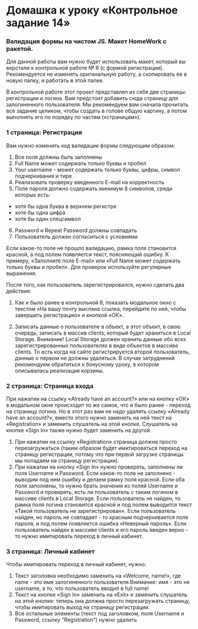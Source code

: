 # Домашка к уроку «Контрольное задание 14»
### Валидация формы на чистом JS. Макет HomeWork с ракетой.
Для данной работы вам нужно будет использовать макет, который вы верстали к контрольной работе № 8 (с формой регистрации). Рекомендуется не изменять оригинальную работу, а скопировать ее в новую папку, и работать в этой папке.

В контрольной работе этот проект представлял из себя две страницы: регистрации и логина. Вам предстоит добавить сюда страницу для залогиненного пользователя. Мы рекомендуем вам сначала прочитать все задание целиком, чтобы создать в голове общую картину, а потом выполнять его по порядку по частям («страницам»).

### 1 страница: Регистрация

Вам нужно изменить код валидации формы следующим образом:
1. Все поля должны быть заполнены
2. Full Name может содержать только буквы и пробел
3. Your username - может содержать только буквы, цифры, символ подчеркивания и тире
4. Реализовать проверку введенного E-mail на корректность
5. Поле пароля должно содержать минимум 8 символов, среди которых есть:
- хотя бы одна буква в верхнем регистре
- хотя бы одна цифра
- хотя бы один спецсимвол
6. Password и Repeat Password должны совпадать
7. Пользователь должен согласиться с условиями

Если какое-то поле не прошло валидацию, рамка поля становится красной, а под полем появляется текст, поясняющий ошибку. К примеру, «Заполните поле E-mail» или «Full Name может содержать только буквы и пробел». Для проверок используйте регулярные выражения.

После того, как пользователь зарегистрировался, нужно сделать два действия:

1. Как и было ранее в контрольной 8, показать модальное окно с текстом «На вашу почту выслана ссылка, перейдите по ней, чтобы завершить регистрацию» и кнопкой «ОК».

2. Записать данные о пользователе в объект, а этот объект, в свою очередь, записать в массив clients, который будет храниться в Local Storage.
Внимание! Local Storage должен хранить данные обо всех зарегистрированных пользователях в виде объектов в массиве clients. То есть когда на сайте регистрируется второй пользователь, данные о первом не должны удаляться. В случае затруднений рекомендуем обратиться к бонусному уроку, в котором описывалась реализация корзины.

### 2 страница: Страница входа

При нажатии на ссылку «Already have an account?» или на кнопку «ОК» в модальном окне происходит то же самое, что и было ранее - переход на страницу логина.
Но в этот раз вам не надо удалять ссылку «Already have an account?», вместо этого нужно заменить на ней текст на «Registration» и заменить слушатель на этой кнопке. Слушатель на кнопке «Sign In» также нужно будет заменить на другой.

1. При нажатии на ссылку «Registration» страница должна просто перезагружаться (таким образом будет имитироваться переход на страницу регистрации, потому что при первой загрузке страницы мы попадаем на страницу регистрации).
2. При нажатии на кнопку «Sign In» нужно проверять, заполнены ли поля Username и Password. Если какое-то поле не заполнено - выводим под ним ошибку и делаем рамку поля красной.
   Если оба поля заполнены, то нужно брать значения из полей Username и Password и проверять, есть ли пользователь с таким логином в массиве clients в Local Storage.
   Если пользователь не найден, то рамка поля логина становится красной и под полем выводится текст «Такой пользователь не зарегистрирован».
   Если пользователь найден, но пароль не совпадает - то красным подчеркивается поле пароля, и под полем появляется ошибка «Неверный пароль».
   Если пользователь найден в массиве clients и его пароль введен верно - то нужно имитировать переход в личный кабинет.

### 3 страница: Личный кабинет

Чтобы имитировать переход в личный кабинет, нужно:
1. Текст заголовка необходимо заменить на «Welcome, name!», где name - это имя залогиненного пользователя.Внимание: имя - это не username, а то, что пользователь вводил в full name!
2. Текст на кнопке «Sign In» заменить на «Exit» и заменить слушатель на этой кнопке: теперь она должна просто перезагружать страницу, чтобы имитировать выход на страницу регистрации.
3. Все остальные элементы (текст под заголовком, поля Username и Password, ссылку "Registration") нужно удалить
